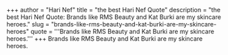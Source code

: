 +++
author = "Hari Nef"
title = "the best Hari Nef Quote"
description = "the best Hari Nef Quote: Brands like RMS Beauty and Kat Burki are my skincare heroes."
slug = "brands-like-rms-beauty-and-kat-burki-are-my-skincare-heroes"
quote = '''Brands like RMS Beauty and Kat Burki are my skincare heroes.'''
+++
Brands like RMS Beauty and Kat Burki are my skincare heroes.
